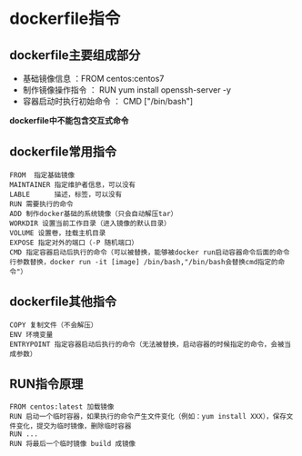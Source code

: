 # dockerfile指令

## dockerfile主要组成部分

* 基础镜像信息 ：FROM centos:centos7
* 制作镜像操作指令 ： RUN yum install openssh-server -y
* 容器启动时执行初始命令 ： CMD ["/bin/bash"]

**dockerfile中不能包含交互式命令**

## **dockerfile常用指令**

```shell
FROM  指定基础镜像
MAINTAINER 指定维护者信息，可以没有
LABLE      描述，标签，可以没有
RUN 需要执行的命令
ADD 制作docker基础的系统镜像（只会自动解压tar）
WORKDIR 设置当前工作目录（进入镜像的默认目录）
VOLUME 设置卷，挂载主机目录
EXPOSE 指定对外的端口（-P 随机端口）
CMD 指定容器启动后执行的命令（可以被替换，能够被docker run启动容器命令后面的命令行参数替换，docker run -it [image] /bin/bash,"/bin/bash会替换cmd指定的命令"）
```

## dockerfile其他指令

```shell
COPY 复制文件（不会解压）
ENV 环境变量
ENTRYPOINT 指定容器启动后执行的命令（无法被替换，启动容器的时候指定的命令，会被当成参数）
```

## **RUN指令原理**

```shell
FROM centos:latest 加载镜像
RUN 启动一个临时容器，如果执行的命令产生文件变化（例如：yum install XXX），保存文件变化，提交为临时镜像，删除临时容器
RUN ...
RUN 将最后一个临时镜像 build 成镜像
```

‍
